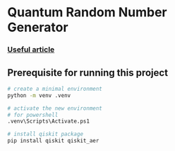# Quantum Random Number Generator

### [Useful article](https://medium.com/@marcell.ujlaki/exploring-quantum-computing-basic-quantum-random-number-generators-qrng-6637e5b36d36)

## Prerequisite for running this project

```sh
# create a minimal environment
python -m venv .venv

# activate the new environment
# for powershell
.venv\Scripts\Activate.ps1

# install qiskit package
pip install qiskit qiskit_aer

```
